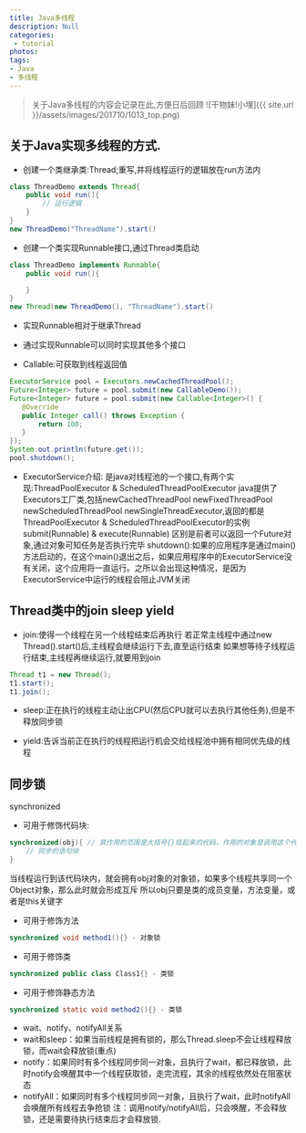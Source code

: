 ```yaml
---
title: Java多线程
description: Null
categories:
 - tutorial
photos:
tags:
- Java
- 多线程
---
```


> 关于Java多线程的内容会记录在此,方便日后回顾
![干物妹!小埋]({{ site.url }}/assets/images/201710/1013_top.png)

## 关于Java实现多线程的方式.

- 创建一个类继承类:Thread;重写,并将线程运行的逻辑放在run方法内
```java
class ThreadDemo extends Thread{
	public void run(){
		// 运行逻辑
	}
}
new ThreadDemo("ThreadName").start()
```

- 创建一个类实现Runnable接口,通过Thread类启动
```java
class ThreadDemo implements Runnable{
	public void run(){

	}
}
new Thread(new ThreadDemo(), "ThreadName").start()
```

- 实现Runnable相对于继承Thread
 - 通过实现Runnable可以同时实现其他多个接口

- Callable:可获取到线程返回值
 ```java
 ExecutorService pool = Executors.newCachedThreadPool();
 Future<Integer> future = pool.submit(new CallableDemo());
 Future<Integer> future = pool.submit(new Callable<Integer>() {
    @Override
    public Integer call() throws Exception {
        return 100;
    }
 });
 System.out.println(future.get());
 pool.shutdown();
 ```
 - ExecutorService介绍:
 是java对线程池的一个接口,有两个实现:ThreadPoolExecutor & ScheduledThreadPoolExecutor
 java提供了Executors工厂类,包括newCachedThreadPool newFixedThreadPool newScheduledThreadPool newSingleThreadExecutor,返回的都是ThreadPoolExecutor & ScheduledThreadPoolExecutor的实例
 submit(Runnable) & execute(Runnable) 区别是前者可以返回一个Future对象,通过对象可知任务是否执行完毕
 shutdown():如果的应用程序是通过main()方法启动的，在这个main()退出之后，如果应用程序中的ExecutorService没有关闭，这个应用将一直运行。之所以会出现这种情况，是因为ExecutorService中运行的线程会阻止JVM关闭

## Thread类中的join sleep yield
- join:使得一个线程在另一个线程结束后再执行
若正常主线程中通过new Thread().start()后,主线程会继续运行下去,直至运行结束
如果想等待子线程运行结束,主线程再继续运行,就要用到join
```java
Thread t1 = new Thread();
t1.start();
t1.join();
```

- sleep:正在执行的线程主动让出CPU(然后CPU就可以去执行其他任务),但是不释放同步锁

- yield:告诉当前正在执行的线程把运行机会交给线程池中拥有相同优先级的线程

## 同步锁
synchronized
- 可用于修饰代码块:
```java
synchronized(obj){ // 其作用的范围是大括号{}括起来的代码，作用的对象是调用这个代码块的对象
	// 同步的语句块
}
```
当线程运行到该代码块内，就会拥有obj对象的对象锁，如果多个线程共享同一个Object对象，那么此时就会形成互斥
所以obj只要是类的成员变量，方法变量，或者是this关键字

- 可用于修饰方法
```java
synchronized void method1(){} - 对象锁
```

- 可用于修饰类
```java
synchronized public class Class1{} - 类锁
```

- 可用于修饰静态方法
```java
synchronized static void method2(){} - 类锁
```

- wait、notify、notifyAll关系
 - wait和sleep：如果当前线程是拥有锁的，那么Thread.sleep不会让线程释放锁，而wait会释放锁(重点)
 - notify：如果同时有多个线程同步同一对象，且执行了wait，都已释放锁，此时notify会唤醒其中一个线程获取锁，走完流程，其余的线程依然处在阻塞状态
 - notifyAll：如果同时有多个线程同步同一对象，且执行了wait，此时notifyAll会唤醒所有线程去争抢锁
 注：调用notify/notifyAll后，只会唤醒，不会释放锁，还是需要待执行结束后才会释放锁.